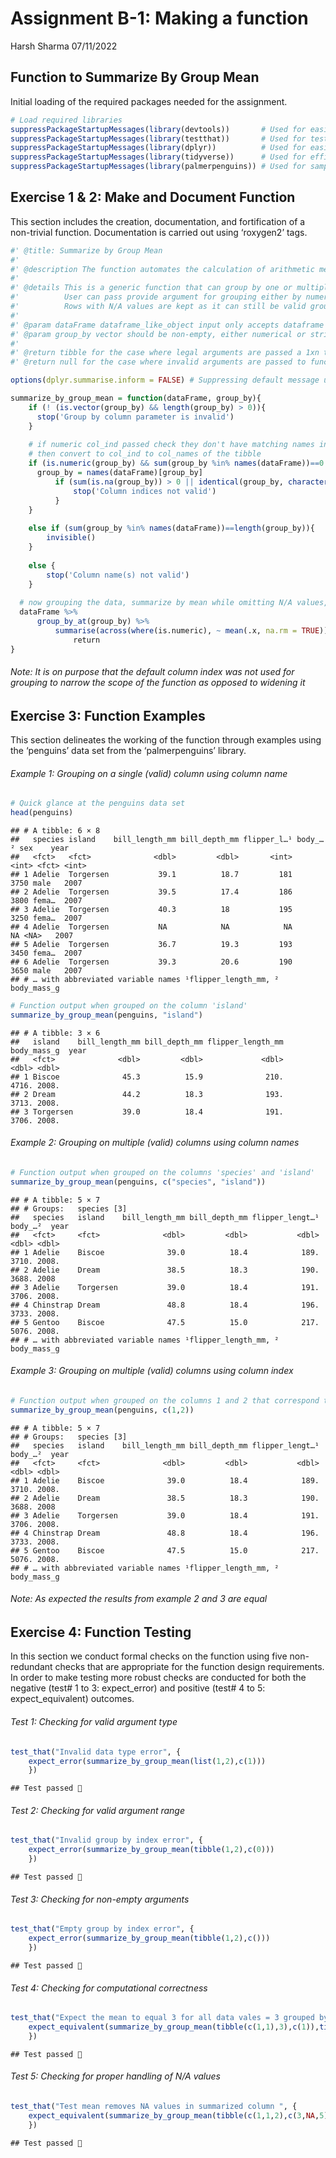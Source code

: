 Assignment B-1: Making a function
================
Harsh Sharma
07/11/2022

## Function to Summarize By Group Mean

Initial loading of the required packages needed for the assignment.

``` r
# Load required libraries
suppressPackageStartupMessages(library(devtools))       # Used for easier R function aiding with package development
suppressPackageStartupMessages(library(testthat))       # Used for testing function
suppressPackageStartupMessages(library(dplyr))          # Used for easier data manipulation
suppressPackageStartupMessages(library(tidyverse))      # Used for efficient data science workflow implementation
suppressPackageStartupMessages(library(palmerpenguins)) # Used for sample data to showcase examples
```

## Exercise 1 & 2: Make and Document Function

This section includes the creation, documentation, and fortification of
a non-trivial function. Documentation is carried out using ‘roxygen2’
tags.

``` r
#' @title: Summarize by Group Mean
#'
#' @description The function automates the calculation of arithmetic mean operating on and summarizing by the grouping chosen by the user
#' 
#' @details This is a generic function that can group by one or multiple levels passed by the user
#'          User can pass provide argument for grouping either by numerical index or column name because both ways are used in practice 
#'          Rows with N/A values are kept as it can still be valid grouping combinations. Thus N/A values are treated via omission in the calculation of mean
#' 
#' @param dataFrame dataframe_like_object input only accepts dataframe or tibbular data & hence the chosen name to indicate the inclusion of both
#' @param group_by vector should be non-empty, either numerical or string thus the chosen name is kept generic
#' 
#' @return tibble for the case where legal arguments are passed a 1xn tibble is returned with values of mean for original column names
#' @return null for the case where invalid arguments are passed to function along with error message   

options(dplyr.summarise.inform = FALSE) # Suppressing default message using global option

summarize_by_group_mean = function(dataFrame, group_by){
    if (! (is.vector(group_by) && length(group_by) > 0)){
      stop('Group by column parameter is invalid')
    }
    
    # if numeric col_ind passed check they don't have matching names in the tibble
    # then convert to col_ind to col_names of the tibble
    if (is.numeric(group_by) && sum(group_by %in% names(dataFrame))==0 ){
      group_by = names(dataFrame)[group_by]
          if (sum(is.na(group_by)) > 0 || identical(group_by, character(0)) ) { # Ensuring no column index is out of bounds
              stop('Column indices not valid')
          }
    } 
    
    else if (sum(group_by %in% names(dataFrame))==length(group_by)){   # if reached here then ensuring all input vector elements are legal column names
        invisible()
    }
  
    else {
        stop('Column name(s) not valid')
    }
  
  # now grouping the data, summarize by mean while omitting N/A values, and return
  dataFrame %>% 
      group_by_at(group_by) %>%
          summarise(across(where(is.numeric), ~ mean(.x, na.rm = TRUE))) %>% 
              return
}
```

###### Note: It is on purpose that the default column index was not used for grouping to narrow the scope of the function as opposed to widening it

## Exercise 3: Function Examples

This section delineates the working of the function through examples
using the ‘penguins’ data set from the ‘palmerpenguins’ library.

###### Example 1: Grouping on a single (valid) column using column name

``` r
# Quick glance at the penguins data set
head(penguins)
```

    ## # A tibble: 6 × 8
    ##   species island    bill_length_mm bill_depth_mm flipper_l…¹ body_…² sex    year
    ##   <fct>   <fct>              <dbl>         <dbl>       <int>   <int> <fct> <int>
    ## 1 Adelie  Torgersen           39.1          18.7         181    3750 male   2007
    ## 2 Adelie  Torgersen           39.5          17.4         186    3800 fema…  2007
    ## 3 Adelie  Torgersen           40.3          18           195    3250 fema…  2007
    ## 4 Adelie  Torgersen           NA            NA            NA      NA <NA>   2007
    ## 5 Adelie  Torgersen           36.7          19.3         193    3450 fema…  2007
    ## 6 Adelie  Torgersen           39.3          20.6         190    3650 male   2007
    ## # … with abbreviated variable names ¹​flipper_length_mm, ²​body_mass_g

``` r
# Function output when grouped on the column 'island'
summarize_by_group_mean(penguins, "island")
```

    ## # A tibble: 3 × 6
    ##   island    bill_length_mm bill_depth_mm flipper_length_mm body_mass_g  year
    ##   <fct>              <dbl>         <dbl>             <dbl>       <dbl> <dbl>
    ## 1 Biscoe              45.3          15.9              210.       4716. 2008.
    ## 2 Dream               44.2          18.3              193.       3713. 2008.
    ## 3 Torgersen           39.0          18.4              191.       3706. 2008.

###### Example 2: Grouping on multiple (valid) columns using column names

``` r
# Function output when grouped on the columns 'species' and 'island'
summarize_by_group_mean(penguins, c("species", "island"))
```

    ## # A tibble: 5 × 7
    ## # Groups:   species [3]
    ##   species   island    bill_length_mm bill_depth_mm flipper_lengt…¹ body_…²  year
    ##   <fct>     <fct>              <dbl>         <dbl>           <dbl>   <dbl> <dbl>
    ## 1 Adelie    Biscoe              39.0          18.4            189.   3710. 2008.
    ## 2 Adelie    Dream               38.5          18.3            190.   3688. 2008 
    ## 3 Adelie    Torgersen           39.0          18.4            191.   3706. 2008.
    ## 4 Chinstrap Dream               48.8          18.4            196.   3733. 2008.
    ## 5 Gentoo    Biscoe              47.5          15.0            217.   5076. 2008.
    ## # … with abbreviated variable names ¹​flipper_length_mm, ²​body_mass_g

###### Example 3: Grouping on multiple (valid) columns using column index

``` r
# Function output when grouped on the columns 1 and 2 that correspond to 'species' and 'island'
summarize_by_group_mean(penguins, c(1,2))
```

    ## # A tibble: 5 × 7
    ## # Groups:   species [3]
    ##   species   island    bill_length_mm bill_depth_mm flipper_lengt…¹ body_…²  year
    ##   <fct>     <fct>              <dbl>         <dbl>           <dbl>   <dbl> <dbl>
    ## 1 Adelie    Biscoe              39.0          18.4            189.   3710. 2008.
    ## 2 Adelie    Dream               38.5          18.3            190.   3688. 2008 
    ## 3 Adelie    Torgersen           39.0          18.4            191.   3706. 2008.
    ## 4 Chinstrap Dream               48.8          18.4            196.   3733. 2008.
    ## 5 Gentoo    Biscoe              47.5          15.0            217.   5076. 2008.
    ## # … with abbreviated variable names ¹​flipper_length_mm, ²​body_mass_g

###### Note: As expected the results from example 2 and 3 are equal

## Exercise 4: Function Testing

In this section we conduct formal checks on the function using five
non-redundant checks that are appropriate for the function design
requirements. In order to make testing more robust checks are conducted
for both the negative (test# 1 to 3: expect_error) and positive (test# 4
to 5: expect_equivalent) outcomes.

###### Test 1: Checking for valid argument type

``` r
test_that("Invalid data type error", {
    expect_error(summarize_by_group_mean(list(1,2),c(1)))
    })
```

    ## Test passed 🥇

###### Test 2: Checking for valid argument range

``` r
test_that("Invalid group by index error", {
    expect_error(summarize_by_group_mean(tibble(1,2),c(0)))
    })
```

    ## Test passed 🥳

###### Test 3: Checking for non-empty arguments

``` r
test_that("Empty group by index error", {
    expect_error(summarize_by_group_mean(tibble(1,2),c()))
    })
```

    ## Test passed 🌈

###### Test 4: Checking for computational correctness

``` r
test_that("Expect the mean to equal 3 for all data vales = 3 grouped by first index", {
    expect_equivalent(summarize_by_group_mean(tibble(c(1,1),3),c(1)),tibble(c(1),c(3)))
    })
```

    ## Test passed 🥇

###### Test 5: Checking for proper handling of N/A values

``` r
test_that("Test mean removes NA values in summarized column ", {
    expect_equivalent(summarize_by_group_mean(tibble(c(1,1,2),c(3,NA,5)),c(1)),tibble(c(1,2),c(3,5)))
    })
```

    ## Test passed 🌈
